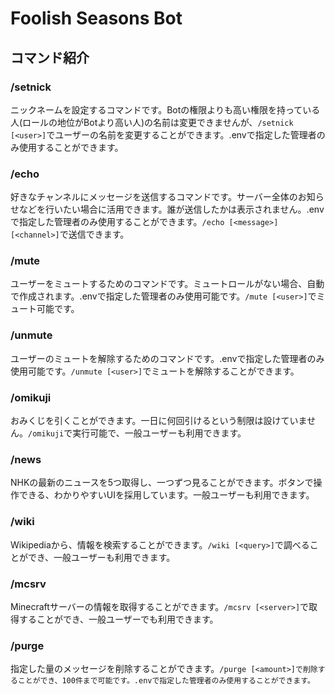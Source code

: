 # Foolish Seasons Bot
## コマンド紹介
### /setnick
ニックネームを設定するコマンドです。Botの権限よりも高い権限を持っている人(ロールの地位がBotより高い人)の名前は変更できませんが、`/setnick [<user>]`でユーザーの名前を変更することができます。.envで指定した管理者のみ使用することができます。

### /echo
好きなチャンネルにメッセージを送信するコマンドです。サーバー全体のお知らせなどを行いたい場合に活用できます。誰が送信したかは表示されません。.envで指定した管理者のみ使用することができます。`/echo [<message>] [<channel>]`で送信できます。

### /mute
ユーザーをミュートするためのコマンドです。ミュートロールがない場合、自動で作成されます。.envで指定した管理者のみ使用可能です。`/mute [<user>]`でミュート可能です。

### /unmute
ユーザーのミュートを解除するためのコマンドです。.envで指定した管理者のみ使用可能です。`/unmute [<user>]`でミュートを解除することができます。

### /omikuji
おみくじを引くことができます。一日に何回引けるという制限は設けていません。`/omikuji`で実行可能で、一般ユーザーも利用できます。

### /news
NHKの最新のニュースを5つ取得し、一つずつ見ることができます。ボタンで操作できる、わかりやすいUIを採用しています。一般ユーザーも利用できます。

### /wiki
Wikipediaから、情報を検索することができます。`/wiki [<query>]`で調べることができ、一般ユーザーも利用できます。

### /mcsrv
Minecraftサーバーの情報を取得することができます。`/mcsrv [<server>]`で取得することができ、一般ユーザーでも利用できます。

### /purge
指定した量のメッセージを削除することができます。`/purge [<amount>]で削除することができ、100件まで可能です。.envで指定した管理者のみ使用することができます。`
